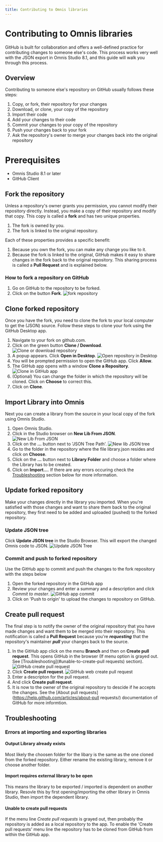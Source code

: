 ```yaml
---
title: Contributing to Omnis libraries
---
```

# Contributing to Omnis libraries
GitHub is built for collaboration and offers a well-defined practice for contributing changes to someone else's code. This process works very well with the JSON export in Omnis Studio 8.1, and this guide will walk you through this process.

## Overview
Contributing to someone else's repository on GitHub usually follows these steps:

1. Copy, or fork, their repository for your changes
1. Download, or clone, your copy of the repository
1. Import their code
1. Add your changes to their code
1. Commit your changes to your copy of the repository
1. Push your changes back to your fork
1. Ask the repository's owner to merge your changes back into the original repository

# Prerequisites
* Omnis Studio 8.1 or later
* GitHub Client

## Fork the repository
Unless a repository's owner grants you permission, you cannot modify their repository directly. Instead, you make a copy of their repository and modify that copy. This copy is called a **fork** and has two unique properties.

1. The fork is owned by you.
1. The fork is linked to the original repository.

Each of these properties provides a specific benefit:

1. Because you own the fork, you can make any change you like to it.
1. Because the fork is linked to the original, GitHub makes it easy to share changes in the fork back to the original repository. This sharing process is called a **Pull Request** and is explained below.

### How to fork a repository on GitHub
1. Go on GitHub to the repository to be forked.
1. Click on the button **Fork**.
![fork repository](../images/fork_repository.png)

## Clone forked repository
Once you have the fork, you need to clone the fork to your local computer to get the (JSON) source. Follow these steps to clone your fork using the GitHub Desktop app.

1. Navigate to your fork on github.com.
1. Click on the green button **Clone / Download**. 
![Clone or download repository](../images/clone_or_download_repository.png)
1. A popup appears. Click **Open in Desktop**. 
![Open repository in Desktop](../images/clone_open_in_desktop_app.png)
1. You will be prompted permission to open the GitHub app. Click **Allow**.
1. The GitHub app opens with a window **Clone a Repository**. 
![Clone in GitHub app](../images/github_app_clone.png)
1. (Optional) You can change the folder in which the repository will be cloned. Click on **Choose** to correct this.
1. Click on **Clone**. 

## Import Library into Omnis
Next you can create a library from the source in your local copy of the fork using Omnis Studio.

1. Open Omnis Studio.
1. Click in the Studio browser on **New Lib From JSON**.
![New Lib From JSON](../images/os_new_lib_json.png)
1. Click on the **...** button next to 'JSON Tree Path'.
![New lib JSON tree](../images/os_new_library_json_window.png)
1. Go to the folder in the repository where the file library.json resides and click on **Choose**.
1. Click on the **...** button next to **Library Folder** and choose a folder where the Library has to be created.
1. Click on **Import...**. If there are any errors occuring check the 
[Troubleshooting](#errors-at-importing-and-exporting-libraries) section below for more information.

## Update forked repository
Make your changes directly in the library you imported. When you're satisfied with those changes and want to share them back to the original repository, they first need to be added and uploaded (pushed) to the forked repository.

### Update JSON tree
Click **Update JSON tree** in the Studio Browser. This will export the changed Omnis code to JSON.
![Update JSON Tree](../images/os_update_json_tree.png)

### Commit and push to forked repository
Use the GitHub app to commit and push the changes to the fork repository with the steps below

1. Open the forked repository in the GitHub app
1. Review your changes and enter a summary and a description and click *Commit to master*.
![GitHub app commit](../images/github_app_commit.png)
1. Click on 'Push to origin' to upload the changes to repository on GitHub.

## Create pull request
The final step is to notify the owner of the original repository that you have made changes and want them to be merged into their repository. This notification is called a **Pull Request** because you're ___requesting___ that the repository's maintainer ___pull___ your changes back to the source.

1. In the GitHub app click on the menu **Branch** and then on **Create pull request**. This opens GitHub in the browser (If menu option is grayed out. See [Troubleshooting](#unable-to-create-pull requests) section).
![GitHub create pull request](../images/github_create_pull_request.png)
1. Click **Create pull request**.
![GitHub web create pull request](../images/github_web_create_pull_request.png)
1. Enter a descripton for the pull request.
1. And click **Create pull request**.
1. It is now to the owner of the original repository to descide if he accepts the changes. See the [About pull requests](https://help.github.com/articles/about-pull requests/) documentation of GitHub for more informtion.

## Troubleshooting
### Errors at importing and exporting libraries
#### Output Library already exists
Most likely the choosen folder for the libary is the same as the one cloned from the forked repository. Either rename the existing library, remove it or choose another folder.

#### Import requires external library to be open
This means the library to be exported / imported is dependent on another library. Resovle this by first opening/importing the other library in Omnis Studio, then import the dependent library.

#### Unable to create pull requests
If the menu line *Create pull requests* is grayed out, then probably the repository is added as a local repository to the app. To enable the 'Create pull requests' menu line the repository has to be cloned from GitHub from within the GitHub app.